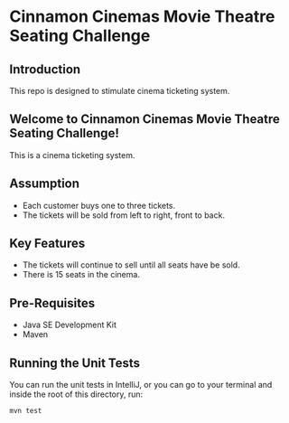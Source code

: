 # Cinnamon Cinemas Movie Theatre Seating Challenge

## Introduction

This repo is designed to stimulate cinema ticketing system.

## Welcome to Cinnamon Cinemas Movie Theatre Seating Challenge! 
This is a cinema ticketing system.

## Assumption
- Each customer buys one to three tickets.
- The tickets will be sold from left to right, front to back.

## Key Features 

- The tickets will continue to sell until all seats have be sold.
- There is 15 seats in the cinema.

## Pre-Requisites

- Java SE Development Kit 
- Maven

## Running the Unit Tests

You can run the unit tests in IntelliJ, or you can go to your terminal and inside the root of this directory, run:

`mvn test`